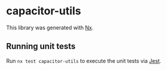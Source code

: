 # capacitor-utils

This library was generated with [Nx](https://nx.dev).

## Running unit tests

Run `nx test capacitor-utils` to execute the unit tests via [Jest](https://jestjs.io).

